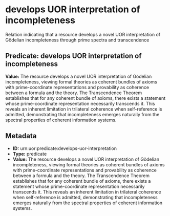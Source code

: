 # develops UOR interpretation of incompleteness

Relation indicating that a resource develops a novel UOR interpretation of Gödelian incompleteness through prime spectra and transcendence

## Predicate: develops UOR interpretation of incompleteness

**Value:** The resource develops a novel UOR interpretation of Gödelian incompleteness, viewing formal theories as coherent bundles of axioms with prime-coordinate representations and provability as coherence between a formula and the theory. The Transcendence Theorem establishes that for any coherent bundle of axioms, there exists a statement whose prime-coordinate representation necessarily transcends it. This reveals an inherent limitation in trilateral coherence when self-reference is admitted, demonstrating that incompleteness emerges naturally from the spectral properties of coherent information systems.

## Metadata

- **ID:** urn:uor:predicate:develops-uor-interpretation
- **Type:** predicate
- **Value:** The resource develops a novel UOR interpretation of Gödelian incompleteness, viewing formal theories as coherent bundles of axioms with prime-coordinate representations and provability as coherence between a formula and the theory. The Transcendence Theorem establishes that for any coherent bundle of axioms, there exists a statement whose prime-coordinate representation necessarily transcends it. This reveals an inherent limitation in trilateral coherence when self-reference is admitted, demonstrating that incompleteness emerges naturally from the spectral properties of coherent information systems.
